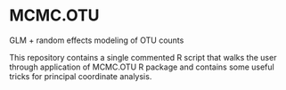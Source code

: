 # MCMC.OTU
GLM + random effects modeling of OTU counts

This repository contains a single commented R script that walks the user through application of MCMC.OTU R package and contains some useful tricks for principal coordinate analysis.
